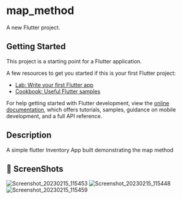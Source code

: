 # map_method

A new Flutter project.

## Getting Started

This project is a starting point for a Flutter application.

A few resources to get you started if this is your first Flutter project:

- [Lab: Write your first Flutter app](https://docs.flutter.dev/get-started/codelab)
- [Cookbook: Useful Flutter samples](https://docs.flutter.dev/cookbook)

For help getting started with Flutter development, view the
[online documentation](https://docs.flutter.dev/), which offers tutorials,
samples, guidance on mobile development, and a full API reference.

## Description
A simple flutter Inventory App built demonstrating the map method

## 📸 ScreenShots

![Screenshot_20230215_115453](https://user-images.githubusercontent.com/61213263/219215256-fcab8f50-2dd3-4a7d-adb6-f64b69a69b3a.jpg)
![Screenshot_20230215_115448](https://user-images.githubusercontent.com/61213263/219215259-00a66163-1d96-4d3a-98d9-d2c8bcbf2bee.jpg)
![Screenshot_20230215_115459](https://user-images.githubusercontent.com/61213263/219215262-ae6628b2-1435-4dd5-9365-98fc37f76709.jpg)


                                                                                                                                                                                                                                                                                                                                                                                                                                                                                                                                                                                                                                                                                                                                                                                                                                                                                                                                                                                                                                                                                                                                                                                                                                                                                                                                                                                                                                                                                                                                                                                                                                                                                                                                                                                                                                                                                                                                                                                                                                                                                                                                                                                                                                                                                                                                                                                                                                                                                                                                                                                                                                                                                                                                                                                                                                                                                                                                                                                                                                                                                                                                                                                                                                                                                                                                                                                                                                                                                                                                                                                                                                                                                                                                                                                                                                                                                                                                                                                                                                                                                                                                                                                                                                                                                                                                                                                                                                                                                                                                                                                                                                                                                                                                                                                                                                                                                                                                                                                                                                                                                                                                                                                                                                                                                                                                                         